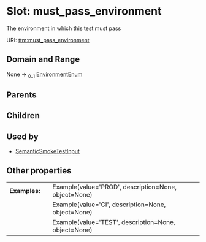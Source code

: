
# Slot: must_pass_environment


The environment in which this test must pass

URI: [ttm:must_pass_environment](https://w3id.org/TranslatorSRI/TranslatorTestingModel/must_pass_environment)


## Domain and Range

None &#8594;  <sub>0..1</sub> [EnvironmentEnum](EnvironmentEnum.md)

## Parents


## Children


## Used by

 * [SemanticSmokeTestInput](SemanticSmokeTestInput.md)

## Other properties

|  |  |  |
| --- | --- | --- |
| **Examples:** | | Example(value='PROD', description=None, object=None) |
|  | | Example(value='CI', description=None, object=None) |
|  | | Example(value='TEST', description=None, object=None) |

